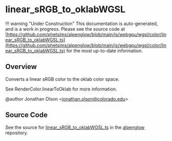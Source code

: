 # linear_sRGB_to_oklabWGSL

!!! warning "Under Construction"
    This documentation is auto-generated, and is a work in progress. Please see the source code at
    [https://github.com/phetsims/alpenglow/blob/main/js/webgpu/wgsl/color/linear_sRGB_to_oklabWGSL.ts](https://github.com/phetsims/alpenglow/blob/main/js/webgpu/wgsl/color/linear_sRGB_to_oklabWGSL.ts) for the most up-to-date information.

## Overview

Converts a linear sRGB color to the oklab color space.

See RenderColor.linearToOklab for more information.

@author Jonathan Olson &lt;jonathan.olson@colorado.edu&gt;



## Source Code

See the source for [linear_sRGB_to_oklabWGSL.ts](https://github.com/phetsims/alpenglow/blob/main/js/webgpu/wgsl/color/linear_sRGB_to_oklabWGSL.ts) in the [alpenglow](https://github.com/phetsims/alpenglow) repository.
